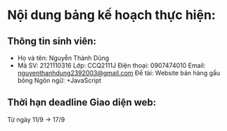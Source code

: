# Nội dung bảng kế hoạch thực hiện:
## Thông tin sinh viên:
- Họ và tên: Nguyễn Thành Dũng
- Mã SV: 2121110316
Lớp: CCQ2111J
Điện thoại: 0907474010
Email: nguyenthanhdung2392003@gmail.com
Đề tài: Website bán hàng gấu bông
Ngôn ngữ:
+JavaScript
## Thời hạn deadline Giao diện web:
Từ ngày 11/9 -> 17/9
